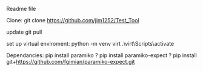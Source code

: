 Readme file

Clone:
git clone https://github.com/jim1252/Test_Tool

update 
git pull

set up virtual enviroment:
python -m venv virt
.\virt\Scripts\activate

Dependancies:
pip install paramiko
? pip install paramiko-expect
? pip install git+https://github.com/fgimian/paramiko-expect.git
